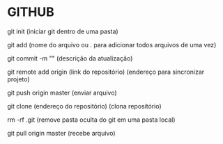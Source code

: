 
# GITHUB #

git init (iniciar git dentro de uma pasta)

git add (nome do arquivo ou . para adicionar todos arquivos de uma vez)

git commit -m "" (descrição da atualização)

git remote add origin (link do repositório) (endereço para sincronizar projeto)

git push origin master (enviar arquivo)

git clone (endereço do repositório) (clona repositório)

rm -rf .git (remove pasta oculta do git em uma pasta local)


git pull origin master (recebe arquivo)
